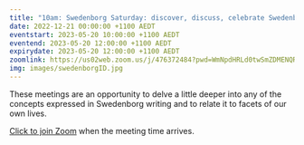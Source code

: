 ```yaml
---
title: "10am: Swedenborg Saturday: discover, discuss, celebrate Swedenborg's life and writings"
date: 2022-12-21 00:00:00 +1100 AEDT
eventstart: 2023-05-20 10:00:00 +1100 AEDT
eventend: 2023-05-20 12:00:00 +1100 AEDT
expirydate: 2023-05-20 12:00:00 +1100 AEDT
zoomlink: https://us02web.zoom.us/j/476372484?pwd=WmNpdHRLd0twSmZDMENQRit3aE8zZz09
img: images/swedenborgID.jpg
---
```


These meetings are an opportunity to delve a little deeper into any of the concepts expressed in Swedenborg writing and to relate it to facets of our own lives.

[Click to join Zoom](https://us02web.zoom.us/j/476372484?pwd=WmNpdHRLd0twSmZDMENQRit3aE8zZz09) when the meeting time arrives.